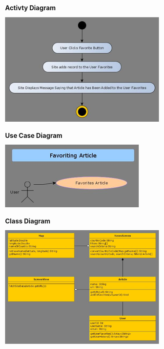 ## Activty Diagram

![](./Images/activityFavoriting.jpg)

## Use Case Diagram

![](./Images/favoritingArticle.jpg)

## Class Diagram

![](./Images/class-3.jpg)
